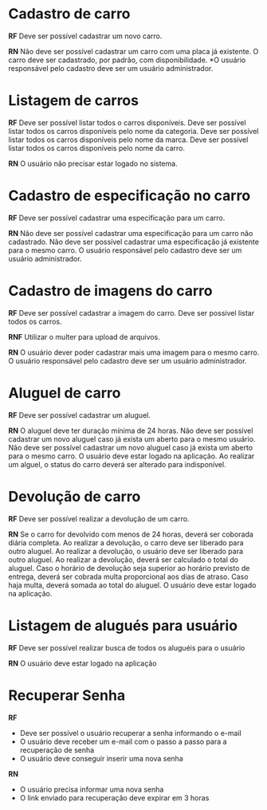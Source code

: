 # Cadastro de carro

**RF**
Deve ser possível cadastrar um novo carro.

**RN**
Não deve ser possível cadastrar um carro com uma placa já existente.
O carro deve ser cadastrado, por padrão, com disponibilidade.
*O usuário responsável pelo cadastro deve ser um usuário administrador.

# Listagem de carros

**RF**
Deve ser possível listar todos o carros disponíveis.
Deve ser possível listar todos os carros disponíveis pelo nome da categoria.
Deve ser possível listar todos os carros disponíveis pelo nome da marca.
Deve ser possível listar todos os carros disponíveis pelo nome da carro.

**RN**
O usuário não precisar estar logado no sistema.

# Cadastro de especificação no carro

**RF**
Deve ser possível cadastrar uma especificação para um carro.

**RN**
Não deve ser possível cadastrar uma especificação para um carro não cadastrado.
Não deve ser possível cadastrar uma especificação já existente para o mesmo carro.
O usuário responsável pelo cadastro deve ser um usuário administrador.

# Cadastro de imagens do carro

**RF**
Deve ser possível cadastrar a imagem do carro.
Deve ser possivel listar todos os carros.

**RNF**
Utilizar o multer para upload de arquivos.

**RN**
O usuário dever poder cadastrar mais uma imagem para o mesmo carro.
O usuário responsável pelo cadastro deve ser um usuário administrador.

# Aluguel de carro

**RF**
Deve ser possível cadastrar um aluguel.

**RN**
O aluguel deve ter duração mínima de 24 horas.
Não deve ser possível cadastrar um novo aluguel caso já exista um aberto para o mesmo usuário.
Não deve ser possível cadastrar um novo aluguel caso já exista um aberto para o mesmo carro.
O usuário deve estar logado na aplicação.
Ao realizar um alguel, o status do carro deverá ser alterado para indisponível.

# Devolução de carro

**RF**
Deve ser possível realizar a devolução de um carro.

**RN**
Se o carro for devolvido com menos de 24 horas, deverá ser coborada diária completa.
Ao realizar a devolução, o carro deve ser liberado para outro aluguel.
Ao realizar a devolução, o usuário deve ser liberado para outro aluguel.
Ao realizar a devolução, deverá ser calculado o total do aluguel.
Caso o horário de devolução seja superior ao horário previsto de entrega, deverá ser cobrada multa proporcional aos dias de atraso.
Caso haja multa, deverá somada ao total do aluguel.
O usuário deve estar logado na aplicação.

# Listagem de alugués para usuário

**RF**
Deve ser possível realizar busca de todos os aluguéis para o usuário

**RN**
O usuário deve estar logado na aplicação

# Recuperar Senha

**RF**
- Deve ser possível o usuário recuperar a senha informando o e-mail
- O usuário deve receber um e-mail com o passo a passo para a recuperação de senha
- O usuário deve conseguir inserir uma nova senha

**RN**
- O usuário precisa informar uma nova senha
- O link enviado para recuperação deve expirar em 3 horas